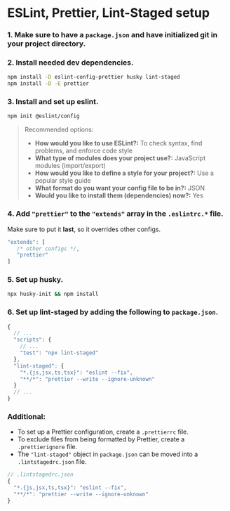 # ESLint, Prettier, Lint-Staged setup

### 1. Make sure to have a `package.json` and have initialized git in your project directory.

### 2. Install needed dev dependencies.

```bash
npm install -D eslint-config-prettier husky lint-staged
npm install -D -E prettier
```

### 3. Install and set up eslint.

```bash
npm init @eslint/config
```

> Recommended options:
> - **How would you like to use ESLint?:** To check syntax, find problems, and enforce code style
> - **What type of modules does your project use?:** JavaScript modules (import/export)
> - **How would you like to define a style for your project?:** Use a popular style guide
> - **What format do you want your config file to be in?:** JSON
> - **Would you like to install them (dependencies) now?:** Yes

### 4. Add `"prettier"` to the `"extends"` array in the `.eslintrc.*` file.

Make sure to put it **last**, so it overrides other configs.

```js
"extends": [
   /* other configs */,
   "prettier"
]
```

### 5. Set up husky.

```bash
npx husky-init && npm install
```

### 6. Set up lint-staged by adding the following to `package.json`.

```js
{
  // ...
  "scripts": {
    // ...
    "test": "npx lint-staged"
  },
  "lint-staged": {
    "*.{js,jsx,ts,tsx}": "eslint --fix",
    "**/*": "prettier --write --ignore-unknown"
  }
  // ...
}
```

### Additional:

- To set up a Prettier configuration, create a `.prettierrc` file.
- To exclude files from being formatted by Prettier, create a `.prettierignore` file.
- The `"lint-staged"` object in `package.json` can be moved into a `.lintstagedrc.json` file.
```js
// .lintstagedrc.json
{
  "*.{js,jsx,ts,tsx}": "eslint --fix",
  "**/*": "prettier --write --ignore-unknown"
}
```
